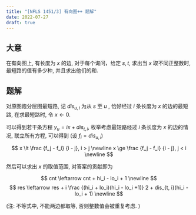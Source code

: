 ```yaml
---
title: "[NFLS 1451/3] 有向图++ 题解"
date: 2022-07-27
draft: true
---
```


## 大意

在有向图上, 有长度为 $x$ 的边, 对于每个询问，给定 $s, t$, 求出当 $x$ 取不同正整数时, 最短路的值有多少种, 并且求出他们的和.

## 题解

对原图跑分层图最短路, 记 $dis_{u, i}$ 为从 $s$ 至 $u$ , 恰好经过 $i$ 条长度为 $x$ 的边的最短路, 在求最短路时, 令 $x \leftarrow 0$.

可以得到若干条方程 $y_u = ix + dis_{t, i}$, 枚举考虑最短路经过 $i$ 条长度为 $x$ 的边的情况, 联立所有方程, 可以得到 (设 $f_i = dis_{u, i}$)

$$
x \lt \frac {f_j - f_i} {i - j}, i > j \newline
x \ge \frac {f_j - f_i} {i - j}, j < i \newline
$$

然后可以求出 $x$ 的取值范围, 对答案的贡献即为

$$
cnt \leftarrow cnt + hi_i - lo_i + 1 \newline
$$
$$
res \leftarrow res + i \frac {(hi_i + lo_i)(hi_i - lo_i +1)} 2 + dis_{t, i}(hi_i - lo_i + 1) \newline
$$

(注: 不等式中, 不能两边都取等, 否则整数值会被重复考虑. )
